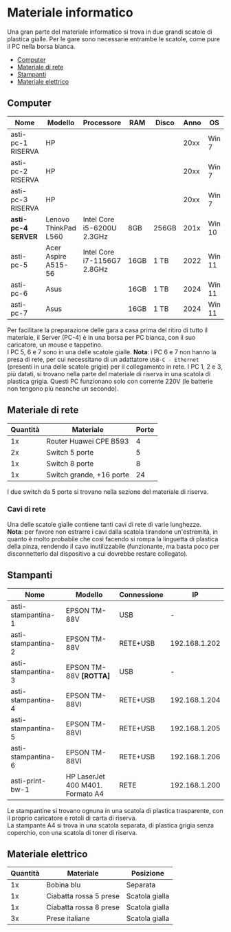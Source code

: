 # Materiale informatico

Una gran parte del materiale informatico si trova in due grandi scatole di plastica gialle. Per le gare sono necessarie entrambe le scatole, come pure il PC nella borsa bianca.  

- [Computer](#computer)
- [Materiale di rete](#materiale-di-rete)
- [Stampanti](#stampanti)
- [Materiale elettrico](#materiale-elettrico)
  
## Computer

| Nome                 | Modello              | Processore                  | RAM  | Disco | Anno | OS     | IP            | 
|----------------------|----------------------|-----------------------------|------|-------|------|--------|---------------|
| asti-pc-1 RISERVA    | HP                   |                             |      |       | 20xx | Win 7  | 192.168.1.101 |
| asti-pc-2 RISERVA    | HP                   |                             |      |       | 20xx | Win 7  | 192.168.1.102 |
| asti-pc-3 RISERVA    | HP                   |                             |      |       | 20xx | Win 7  | 192.168.1.103 |
| **asti-pc-4 SERVER** | Lenovo ThinkPad L560 | Intel Core i5-6200U 2.3GHz  |  8GB | 256GB | 201x | Win 10 | 192.168.1.104 |
| asti-pc-5            | Acer Aspire A515-56  | Intel Core i7-1156G7 2.8GHz | 16GB | 1 TB  | 2022 | Win 11 | 192.168.1.105 |
| asti-pc-6            | Asus                 |                             | 16GB | 1 TB  | 2024 | Win 11 | 192.168.1.106 |
| asti-pc-7            | Asus                 |                             | 16GB | 1 TB  | 2024 | Win 11 | 192.168.1.107 |

Per facilitare la preparazione delle gara a casa prima del ritiro di tutto il materiale, il Server (PC-4) è in una borsa per PC bianca, con il suo caricatore, un mouse e tappetino.  
I PC 5, 6 e 7 sono in una delle scatole gialle. **Nota**: i PC 6 e 7 non hanno la presa di rete, per cui necessitano di un adattatore `USB-C - Ethernet` (presenti in una delle scatole grigie) per il collegamento in rete.
I PC 1, 2 e 3, più datati, si trovano nella parte del materiale di riserva in una scatola di plastica grigia. Questi PC funzionano solo con corrente 220V (le batterie non tengono più neanche un secondo). 

## Materiale di rete

| Quantità | Materiale                | Porte |
|----------|--------------------------|-------|
| 1x       | Router Huawei CPE B593   | 4     |
| 2x       | Switch 5 porte           | 5     |
| 1x       | Switch 8 porte           | 8     |
| 1x       | Switch grande, +16 porte | 24    |

I due switch da 5 porte si trovano nella sezione del materiale di riserva.


### Cavi di rete

Una delle scatole gialle contiene tanti cavi di rete di varie lunghezze.  
**Nota**: per favore non estrarre i cavi dalla scatola tirandone un'estremità, in quanto è molto probabile che così facendo si rompa la linguetta di plastica della pinza, rendendo il cavo inutilizzabile (funzionante, ma basta poco per disconnetterlo dal dispositivo a cui dovrebbe restare collegato).  

<!--
| Quantità | Lunghezza [m] | Colore | Protezione pinza |
|----------|---------------|--------|------------------|
| 1        | 1             | Grigio | No               |
| 1        | 1.5           | Nero   | No               |
| 1        | 1.5           | Giallo | No               |
| 3        | 2             | Grigio | No               |
| 1        | 2             | Giallo | Sì               |
| 3        | 3             | Grigio | Sì               |
| 2        | 3             | Grigio | Sì               |
| 2        | 5             | Grigio | No               |
| 1        | 5             | Grigio | Sì               |
| 1        | 10            | Giallo | Sì               |
| 2        | ROTTO         | Giallo | Sì               |

![Cavi di rete](inc/cavi-rete-asti.jpg)
-->

## Stampanti

| Nome               | Modello                          | Connessione        | IP            |
|--------------------|----------------------------------|--------------------|---------------|
| asti-stampantina-1 | EPSON TM-88V                     | USB                | -             |
| asti-stampantina-2 | EPSON TM-88V                     | RETE+USB           | 192.168.1.202 |
| asti-stampantina-3 | EPSON TM-88V **[ROTTA]**         | USB                | -             |
| asti-stampantina-4 | EPSON TM-88VI                    | RETE+USB           | 192.168.1.204 |
| asti-stampantina-5 | EPSON TM-88VI                    | RETE+USB           | 192.168.1.205 |
| asti-stampantina-6 | EPSON TM-88VI                    | RETE+USB           | 192.168.1.206 |
| asti-print-bw-1    | HP LaserJet 400 M401. Formato A4 | RETE               | 192.168.1.200 |
  
Le stampantine si trovano ognuna in una scatola di plastica trasparente, con il proprio caricatore e rotoli di carta di riserva.  
La stampante A4 si trova in una scatola separata, di plastica grigia senza coperchio, con una scatola di toner di riserva.  

## Materiale elettrico

| Quantità | Materiale              | Posizione      |
|----------|------------------------|----------------|
| 1x       | Bobina blu             | Separata       |
| 1x       | Ciabatta rossa 5 prese | Scatola gialla |
| 1x       | Ciabatta rossa 8 prese | Scatola gialla |
| 3x       | Prese italiane         | Scatola gialla |
